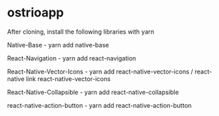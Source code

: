# ostrioapp

After cloning, install the following libraries with yarn

Native-Base - yarn add native-base

React-Navigation - yarn add react-navigation

React-Native-Vector-Icons - yarn add react-native-vector-icons / react-native link react-native-vector-icons

React-Native-Collapsible - yarn add react-native-collapsible

react-native-action-button - yarn add react-native-action-button
